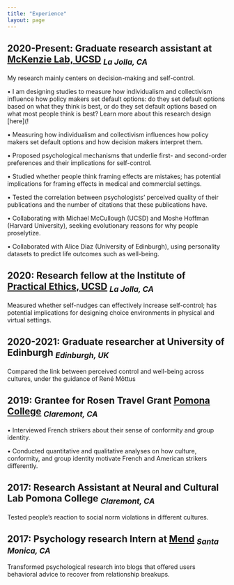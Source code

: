 ```yaml
---
title: "Experience"
layout: page
---
```


## 2020-Present: Graduate research assistant at [McKenzie Lab, UCSD](https://psychology.ucsd.edu/people/profiles/cmckenzie.html) <sub> _La Jolla, CA_ </sub>

My research mainly centers on decision-making and self-control.

•	I am designing studies to measure how individualism and collectivism influence how policy makers set default options: do they set default options based on what they think is best, or do they set default options based on what most people think is best? Learn more about this research design [here](!

•	Measuring how individualism and collectivism influences how policy makers set default options and how decision makers interpret them.

•	Proposed psychological mechanisms that underlie first- and second-order preferences and their implications for self-control.

•	Studied whether people think framing effects are mistakes; has potential implications for framing effects in medical and commercial settings.

•	Tested the correlation between psychologists’ perceived quality of their publications and the number of citations that these publications have.

•	Collaborating with Michael McCullough (UCSD) and Moshe Hoffman (Harvard University), seeking evolutionary reasons for why people proselytize.

•	Collaborated with Alice Diaz (University of Edinburgh), using personality datasets to predict life outcomes such as well-being.

## 2020: Research fellow at the Institute of [Practical Ethics, UCSD](https://ipe.ucsd.edu/) <sub> _La Jolla, CA_ </sub>
Measured whether self-nudges can effectively increase self-control; has potential implications for designing choice environments in physical and virtual settings.

## 2020-2021: Graduate researcher at University of Edinburgh <sub> _Edinburgh, UK_ </sub>
Compared the link between perceived control and well-being across cultures, under the guidance of René Mõttus

## 2019: Grantee for Rosen Travel Grant [Pomona College](https://en.wikipedia.org/wiki/Pomona_College) <sub> _Claremont, CA_ </sub>
•	Interviewed French strikers about their sense of conformity and group identity. 

•	Conducted quantitative and qualitative analyses on how culture, conformity, and group identity motivate French and American strikers differently.

## 2017: Research Assistant at Neural and Cultural Lab Pomona College <sub> _Claremont, CA_ </sub>
  Tested people’s reaction to social norm violations in different cultures.
  
## 2017: Psychology research Intern at [Mend](https://www.letsmend.com/) <sub> _Santa Monica, CA_ <sub>
Transformed psychological research into blogs that offered users behavioral advice to recover from relationship breakups.

